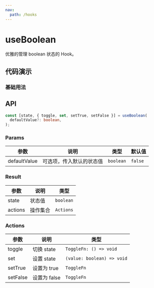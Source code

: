 ```yaml
---
nav:
  path: /hooks
---
```


# useBoolean

优雅的管理 boolean 状态的 Hook。

## 代码演示

### 基础用法

<code hideActions='["CSB"]' src="./example/example.tsx"></code>

## API

```typescript
const [state, { toggle, set, setTrue, setFalse }] = useBoolean(
  defaultValue?: boolean,
);
```

### Params

| 参数         | 说明                     | 类型      | 默认值  |
| ------------ | ------------------------ | --------- | ------- |
| defaultValue | 可选项，传入默认的状态值 | `boolean` | `false` |

### Result

| 参数    | 说明     | 类型      |
| ------- | -------- | --------- |
| state   | 状态值   | `boolean` |
| actions | 操作集合 | `Actions` |

### Actions

| 参数     | 说明         | 类型                         |
| -------- | ------------ |----------------------------|
| toggle   | 切换 state   | `ToggleFn: () => void`     |
| set      | 设置 state   | `(value: boolean) => void` |
| setTrue  | 设置为 true  | `ToggleFn`               |
| setFalse | 设置为 false | `ToggleFn`               |
